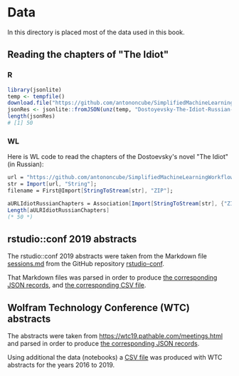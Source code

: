 # Data

In this directory is placed most of the data used in this book.

## Reading the chapters of "The Idiot"

### R

```r
library(jsonlite)
temp <- tempfile()
download.file("https://github.com/antononcube/SimplifiedMachineLearningWorkflows-book/raw/master/Data/Dostoyevsky-The-Idiot-Russian-chapters.json.zip",temp)
jsonRes <- jsonlite::fromJSON(unz(temp, "Dostoyevsky-The-Idiot-Russian-chapters.json"))
length(jsonRes)
# [1] 50
```


### WL

Here is WL code to read the chapters of the Dostoevsky's novel "The Idiot" (in Russian):

```mathematica
url = "https://github.com/antononcube/SimplifiedMachineLearningWorkflows-book/raw/master/Data/Dostoyevsky-The-Idiot-Russian-chapters.json.zip";
str = Import[url, "String"];
filename = First@Import[StringToStream[str], "ZIP"];

aURLIdiotRussianChapters = Association[Import[StringToStream[str], {"ZIP", filename, "JSON"}]];
Length[aULRIdiotRussianChapters]
(* 50 *)
```

## rstudio::conf 2019 abstracts

The rstudio::conf 2019 abstracts were taken from the Markdown file
[sessions.md](https://github.com/rstudio/rstudio-conf/blob/master/2019/sessions.md)
from the GitHub repository 
[rstudio-conf](https://github.com/rstudio/rstudio-conf).

That Markdown files was parsed in order to produce 
[the corresponding JSON records](./RStudio-conf-2019-abstracts.json), and
[the corresponding CSV file](./RStudio-conf-2019-abstracts.csv).

 
## Wolfram Technology Conference (WTC) abstracts

The abstracts were taken from 
https://wtc19.pathable.com/meetings.html 
and parsed in order to produce
[the corresponding JSON records](./Wolfram-Technology-Conference-2019-abstracts.json).

Using additional the data (notebooks) a 
[CSV file](./Wolfram-Technology-Conference-2016-to-2019-abstracts.csv) 
was produced with WTC abstracts for the years 2016 to 2019.  
